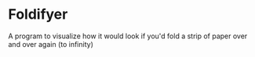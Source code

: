Foldifyer
=========

A program to visualize how it would look if you'd fold a strip of paper over and over again (to infinity)